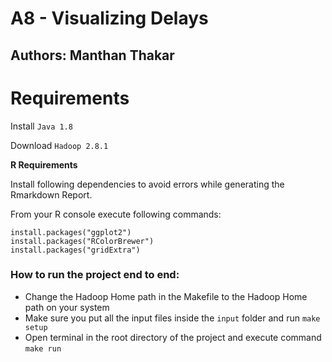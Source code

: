 # A8 - Visualizing Delays
## Authors: Manthan Thakar

# Requirements

Install `Java 1.8`

Download `Hadoop 2.8.1`

**R Requirements**

Install following dependencies to avoid errors while generating the Rmarkdown Report.

From your R console execute following commands:

```
install.packages("ggplot2")
install.packages("RColorBrewer")
install.packages("gridExtra")
```

### How to run the project end to end:

* Change the Hadoop Home path in the Makefile to the Hadoop Home path on your system
* Make sure you put all the input files inside the `input` folder and run `make setup`
* Open terminal in the root directory of the project and execute command `make run`